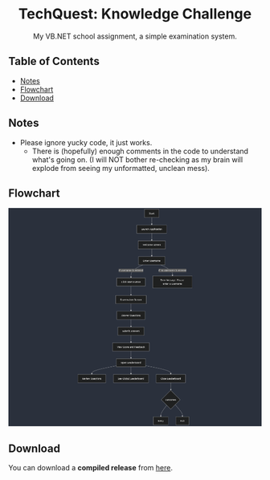 <h1 align="center">TechQuest: Knowledge Challenge</h1>
<p align="center">My VB.NET school assignment, a simple examination system.</p>

## Table of Contents
- [Notes](#notes)
- [Flowchart](#flowchart)
- [Download](#download)

## Notes
- Please ignore yucky code, it just works.
	- There is (hopefully) enough comments in the code to understand what's going on. (I will NOT bother re-checking as my brain will explode from seeing my unformatted, unclean mess).

## Flowchart
<div align="center">
    <img src=".assets/flowchart.png" alt="Flowchart">
</div>

## Download
You can download a **compiled release** from [here](https://github.com/NoobToolzz/TechQuest/releases/latest/download/TechQuest-compiled.zip).